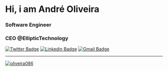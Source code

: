 # Hi, i am André Oliveira
### Software Engineer
### CEO @EllipticTechnology

[![Twitter Badge](https://img.shields.io/badge/-@o_oliveira086-000?style=flat-square&labelColor=000&logo=twitter&logoColor=white&link=https://twitter.com/o_oliveira086)](https://twitter.com/o_oliveira086) 
[![Linkedin Badge](https://img.shields.io/badge/-André%20Oliveira-000?style=flat-square&logo=Linkedin&logoColor=white&link=https://www.linkedin.com/in/oliveira086/)](https://www.linkedin.com/in/oliveira086/) 
[![Gmail Badge](https://img.shields.io/badge/-andreluisoliveira013@gmail.com-000?style=flat-square&logo=Gmail&logoColor=white&link=mailto:andreluisoliveira013@gmail.com)](mailto:andreluisoliveira013@gmail.com)

---

<a href="https://github.com/anuraghazra/github-readme-stats">
  <!--<img src="https://github-readme-stats.vercel.app/api?username=oliveira086&show_icons=true&theme=dracula&count_private=true&include_all_commits=true" alt="oliveira086" />-->
  <img src="https://github-readme-stats.vercel.app/api/top-langs/?username=oliveira086&layout=compact" alt="oliveira086">
</a>

<!--
**oliveira086/oliveira086** is a ✨ _special_ ✨ repository because its `README.md` (this file) appears on your GitHub profile.

Here are some ideas to get you started:

- 🔭 I’m currently working on ...
- 🌱 I’m currently learning ...
- 👯 I’m looking to collaborate on ...
- 🤔 I’m looking for help with ...
- 💬 Ask me about ...
- 📫 How to reach me: ...
- 😄 Pronouns: ...
- ⚡ Fun fact: ...
-->
